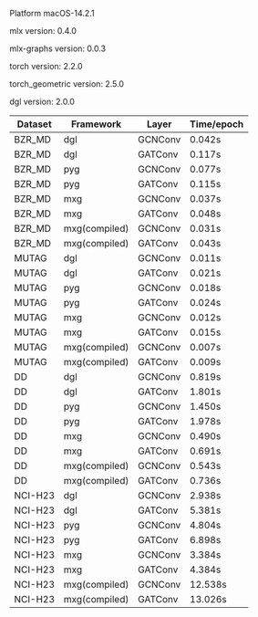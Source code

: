 Platform macOS-14.2.1

mlx version: 0.4.0

mlx-graphs version: 0.0.3

torch version: 2.2.0

torch_geometric version: 2.5.0

dgl version: 2.0.0

| Dataset | Framework | Layer | Time/epoch |
| --- | --- | --- | --- |
| BZR_MD | dgl | GCNConv | 0.042s |
| BZR_MD | dgl | GATConv | 0.117s |
| BZR_MD | pyg | GCNConv | 0.077s |
| BZR_MD | pyg | GATConv | 0.115s |
| BZR_MD | mxg | GCNConv | 0.037s |
| BZR_MD | mxg | GATConv | 0.048s |
| BZR_MD | mxg(compiled) | GCNConv | 0.031s |
| BZR_MD | mxg(compiled) | GATConv | 0.043s |
| MUTAG | dgl | GCNConv | 0.011s |
| MUTAG | dgl | GATConv | 0.021s |
| MUTAG | pyg | GCNConv | 0.018s |
| MUTAG | pyg | GATConv | 0.024s |
| MUTAG | mxg | GCNConv | 0.012s |
| MUTAG | mxg | GATConv | 0.015s |
| MUTAG | mxg(compiled) | GCNConv | 0.007s |
| MUTAG | mxg(compiled) | GATConv | 0.009s |
| DD | dgl | GCNConv | 0.819s |
| DD | dgl | GATConv | 1.801s |
| DD | pyg | GCNConv | 1.450s |
| DD | pyg | GATConv | 1.978s |
| DD | mxg | GCNConv | 0.490s |
| DD | mxg | GATConv | 0.691s |
| DD | mxg(compiled) | GCNConv | 0.543s |
| DD | mxg(compiled) | GATConv | 0.736s |
| NCI-H23 | dgl | GCNConv | 2.938s |
| NCI-H23 | dgl | GATConv | 5.381s |
| NCI-H23 | pyg | GCNConv | 4.804s |
| NCI-H23 | pyg | GATConv | 6.898s |
| NCI-H23 | mxg | GCNConv | 3.384s |
| NCI-H23 | mxg | GATConv | 4.384s |
| NCI-H23 | mxg(compiled) | GCNConv | 12.538s |
| NCI-H23 | mxg(compiled) | GATConv | 13.026s |
